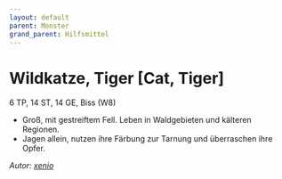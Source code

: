 ```yaml
---
layout: default
parent: Monster
grand_parent: Hilfsmittel
---
```


# Wildkatze, Tiger [Cat, Tiger]
6 TP, 14 ST, 14 GE, Biss (W8)
- Groß, mit gestreiftem Fell. Leben in Waldgebieten und kälteren Regionen.
- Jagen allein, nutzen ihre Färbung zur Tarnung und überraschen ihre Opfer.

*Autor: [xenio](https://xenioinabottle.blogspot.com)*
